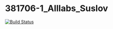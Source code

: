 # 381706-1_Alllabs_Suslov

[![Build Status](https://travis-ci.org/381706-1Suslov-Egor/381706-1_Alllabs_Suslov.svg?branch=vetka1)](https://travis-ci.org/381706-1Suslov-Egor/381706-1_Alllabs_Suslov)

